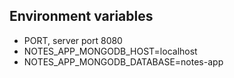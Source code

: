 ## Environment variables
* PORT, server port 8080
* NOTES_APP_MONGODB_HOST=localhost
* NOTES_APP_MONGODB_DATABASE=notes-app